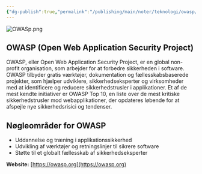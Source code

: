```yaml
---
{"dg-publish":true,"permalink":"/publishing/main/noter/teknologi/owasp/","created":"2024-11-04T09:16:40.905+01:00"}
---
```



![OWASp.png](/img/user/Resource/98_Images/OWASp.png)
## OWASP (Open Web Application Security Project) 
OWASP, eller Open Web Application Security Project, er en global non-profit organisation, som arbejder for at forbedre sikkerheden i software. OWASP tilbyder gratis værktøjer, dokumentation og fællesskabsbaserede projekter, som hjælper udviklere, sikkerhedseksperter og virksomheder med at identificere og reducere sikkerhedstrusler i applikationer. Et af de mest kendte initiativer er OWASP Top 10, en liste over de mest kritiske sikkerhedstrusler mod webapplikationer, der opdateres løbende for at afspejle nye sikkerhedsrisici og tendenser.
## **Nøgleområder for OWASP**
- Uddannelse og træning i applikationssikkerhed 
- Udvikling af værktøjer og retningslinjer til sikrere software
- Støtte til et globalt fællesskab af sikkerhedseksperter 

**Website:** [https://owasp.org](https://owasp.org)